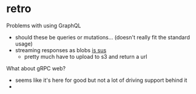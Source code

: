 # retro

Problems with using GraphQL

- should these be queries or mutations... (doesn't really fit the standard usage)
- streaming responses as blobs [is sus](https://stackoverflow.com/a/44770394/4918389)
    - pretty much have to upload to s3 and return a url

What about gRPC web?

- seems like it's here for good but not a lot of driving support behind it
-
